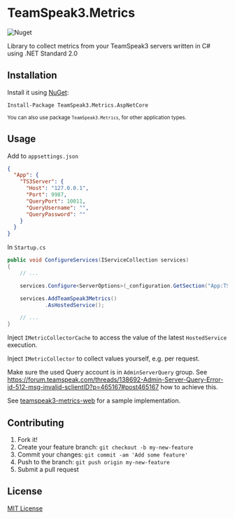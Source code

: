 # TeamSpeak3.Metrics

![Nuget](https://img.shields.io/nuget/v/TeamSpeak3.Metrics.svg?style=flat-square)

Library to collect metrics from your TeamSpeak3 servers written in C# using .NET Standard 2.0

## Installation

Install it using [NuGet](https://www.nuget.org/packages/TeamSpeak3.Metrics/):
```
Install-Package TeamSpeak3.Metrics.AspNetCore
```

<small>You can also use package `TeamSpeak3.Metrics`, for other application types.</small>

## Usage

Add to `appsettings.json`
```json
{  
  "App": {
    "TS3Server": {
      "Host": "127.0.0.1",
      "Port": 9987,
      "QueryPort": 10011,
      "QueryUsername": "",
      "QueryPassword": ""
    }
  }  
}
```

In `Startup.cs`
```csharp
public void ConfigureServices(IServiceCollection services)
{
    // ...

    services.Configure<ServerOptions>(_configuration.GetSection("App:TS3Server"));

    services.AddTeamSpeak3Metrics()
            .AsHostedService();

    // ...
}        
```

Inject `IMetricCollectorCache` to access the value of the latest `HostedService` execution.

Inject `IMetricCollector` to collect values yourself, e.g. per request.

Make sure the used Query account is in `AdminServerQuery` group.
See https://forum.teamspeak.com/threads/138692-Admin-Server-Query-Error-id-512-msg-invalid-sclientID?p=465167#post465167 how to achieve this.
  
  
See [teamspeak3-metrics-web](https://github.com/prayzzz/teamspeak3-metrics-web) for a sample implementation.
## Contributing

1. Fork it!
2. Create your feature branch: `git checkout -b my-new-feature`
3. Commit your changes: `git commit -am 'Add some feature'`
4. Push to the branch: `git push origin my-new-feature`
5. Submit a pull request

## License

[MIT License](https://github.com/prayzzz/teamspeak3-metrics/blob/master/LICENSE.txt)